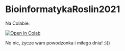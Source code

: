 # BioinformatykaRoslin2021

Na Colabie:

<a href="https://githubtocolab.com/BioBarto/BioinformatykaRoslin2021/blob/main/program.py">
  <img src="https://colab.research.google.com/assets/colab-badge.svg" alt="Open In Colab"/>
</a>



No nic, życze wam powodzonka i miłego dnia! :)))
